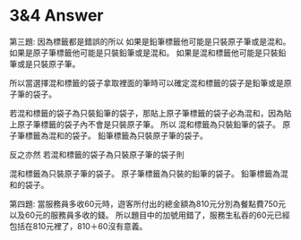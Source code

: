 # 3&4 Answer

第三題:
因為標籤都是錯誤的所以
如果是鉛筆標籤他可能是只裝原子筆或是混和。
如果是原子筆標籤他可能是只裝鉛筆或是混和。
如果是混和標籤他可能是只裝鉛筆或是只裝原子筆。

所以當選擇混和標籤的袋子拿取裡面的筆時可以確定混和標籤的袋子是鉛筆或是原子筆的袋子。

若混和標籤的袋子為只裝鉛筆的袋子，那貼上原子筆標籤的袋子必為混和，因為貼上原子筆標籤的袋子內不會是只裝原子筆。
所以
混和標籤為只裝鉛筆的袋子。
原子筆標籤為混和的袋子。
鉛筆標籤為只裝原子筆的袋子。

反之亦然
若混和標籤的袋子為只裝原子筆的袋子則

混和標籤為只裝原子筆的袋子。
原子筆標籤為只裝的鉛筆的袋子。
鉛筆標籤為混和的袋子。

第四題:
當服務員多收60元時，遊客所付出的總金額為810元分別為餐點費750元以及60元的服務員多收的錢。
所以題目中的加號用錯了，服務生私吞的60元已經包括在810元裡了，810＋60沒有意義。
